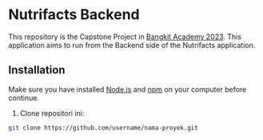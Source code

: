 # Nutrifacts Backend

This repository is the Capstone Project in [Bangkit Academy 2023](https://grow.google/intl/id_id/bangkit/?tab=machine-learning). This application aims to run from the Backend side of the Nutrifacts application.

## Installation

Make sure you have installed [Node.js](https://nodejs.org/) and [npm](https://www.npmjs.com/) on your computer before continue.

1. Clone repositori ini:

```bash
git clone https://github.com/username/nama-proyek.git
